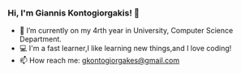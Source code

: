 ### Hi, I'm Giannis Kontogiorgakis! 👋


- 🌱 I’m currently on my 4rth year in University, Computer Science Department.
- :computer: I'm a fast learner,I like learning new things,and I love coding!
- 📫 How reach me: gkontogiorgakes@gmail.com
